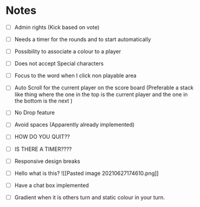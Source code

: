 # Notes
- [ ] Admin rights (Kick based on vote)
- [ ] Needs a timer for the rounds and to start automatically
- [ ] Possibility to associate a colour to a player
- [ ] Does not accept Special characters
- [ ] Focus to the word when I click non playable area
- [ ] Auto Scroll for the current player on the score board (Preferable a stack like thing where the one in the top is the current player and the one in the bottom is the next )
- [ ] No Drop feature
- [ ] Avoid spaces (Apparently already implemented)
- [ ] HOW DO YOU QUIT??
- [ ] IS THERE A TIMER????
- [ ] Responsive design breaks
- [ ] Hello what is this? 
![[Pasted image 20210627174610.png]]

- [ ] Have a chat box implemented
- [ ] Gradient when it is others turn and static colour in your turn.